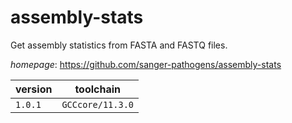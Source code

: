 # assembly-stats

Get assembly statistics from FASTA and FASTQ files.

*homepage*: <https://github.com/sanger-pathogens/assembly-stats>

version | toolchain
--------|----------
``1.0.1`` | ``GCCcore/11.3.0``
